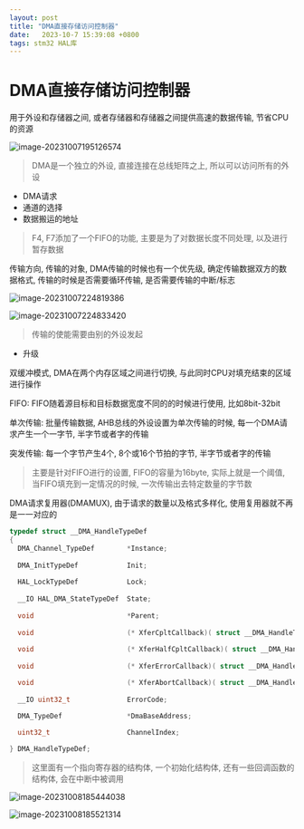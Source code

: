 ```yaml
---
layout: post
title: "DMA直接存储访问控制器" 
date:   2023-10-7 15:39:08 +0800
tags: stm32 HAL库
---
```


# DMA直接存储访问控制器

用于外设和存储器之间, 或者存储器和存储器之间提供高速的数据传输, 节省CPU的资源

![image-20231007195126574](https://picture-01-1316374204.cos.ap-beijing.myqcloud.com/image/202408242304177.png)

> DMA是一个独立的外设, 直接连接在总线矩阵之上, 所以可以访问所有的外设

+ DMA请求
+ 通道的选择
+ 数据搬运的地址

> F4, F7添加了一个FIFO的功能, 主要是为了对数据长度不同处理, 以及进行暂存数据

传输方向, 传输的对象, DMA传输的时候也有一个优先级, 确定传输数据双方的数据格式, 传输的时候是否需要循环传输, 是否需要传输的中断/标志

![image-20231007224819386](https://picture-01-1316374204.cos.ap-beijing.myqcloud.com/image/202408242304178.png)

![image-20231007224833420](https://picture-01-1316374204.cos.ap-beijing.myqcloud.com/image/202408242304179.png)

> 传输的使能需要由别的外设发起

+ 升级

双缓冲模式, DMA在两个内存区域之间进行切换, 与此同时CPU对填充结束的区域进行操作

FIFO: FIFO随着源目标和目标数据宽度不同的的时候进行使用, 比如8bit-32bit

单次传输: 批量传输数据, AHB总线的外设设置为单次传输的时候, 每一个DMA请求产生一个一字节, 半字节或者字的传输

突发传输: 每一个字节产生4个, 8个或16个节拍的字节, 半字节或者字的传输

> 主要是针对FIFO进行的设置, FIFO的容量为16byte, 实际上就是一个阈值, 当FIFO填充到一定情况的时候, 一次传输出去特定数量的字节数

DMA请求复用器(DMAMUX), 由于请求的数量以及格式多样化, 使用复用器就不再是一一对应的

```c
typedef struct __DMA_HandleTypeDef
{
  DMA_Channel_TypeDef        *Instance;                                                    /*!< Register base address                  */
  
  DMA_InitTypeDef            Init;                                                         /*!< DMA communication parameters           */
  
  HAL_LockTypeDef            Lock;                                                         /*!< DMA locking object                     */
  
  __IO HAL_DMA_StateTypeDef  State;                                                        /*!< DMA transfer state                     */
  
  void                       *Parent;                                                      /*!< Parent object state                    */
  
  void                       (* XferCpltCallback)( struct __DMA_HandleTypeDef * hdma);     /*!< DMA transfer complete callback         */
  
  void                       (* XferHalfCpltCallback)( struct __DMA_HandleTypeDef * hdma); /*!< DMA Half transfer complete callback    */
  
  void                       (* XferErrorCallback)( struct __DMA_HandleTypeDef * hdma);    /*!< DMA transfer error callback            */

  void                       (* XferAbortCallback)( struct __DMA_HandleTypeDef * hdma);    /*!< DMA transfer abort callback            */
  
  __IO uint32_t              ErrorCode;                                                    /*!< DMA Error code                         */

  DMA_TypeDef                *DmaBaseAddress;                                             /*!< DMA Channel Base Address               */
  
  uint32_t                   ChannelIndex;                                                /*!< DMA Channel Index                      */

} DMA_HandleTypeDef; 
```

> 这里面有一个指向寄存器的结构体, 一个初始化结构体, 还有一些回调函数的结构体, 会在中断中被调用

![image-20231008185444038](https://picture-01-1316374204.cos.ap-beijing.myqcloud.com/image/202408242304180.png)

![image-20231008185521314](https://picture-01-1316374204.cos.ap-beijing.myqcloud.com/image/202408242304181.png)
